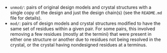 * `unmod/`: pairs of original design models and crystal structures with a single copy of the design and just the design chain(s) (see the `README.md` file for details).
* `mod/`: pairs of design models and crystal structures modified to have the same set of residues within a given pair. For some pairs, this involved removing a few residues (mostly at the termini) that were present in either one structure or another due to residues not being resolved in the crystal, or the crystal having nondesigned residues at a terminus. 
